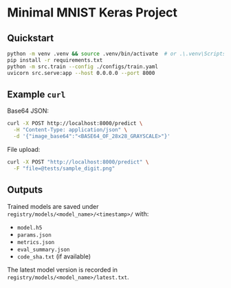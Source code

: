 # Minimal MNIST Keras Project

## Quickstart

```bash
python -m venv .venv && source .venv/bin/activate  # or .\.venv\Scripts\activate on Windows
pip install -r requirements.txt
python -m src.train --config ./configs/train.yaml
uvicorn src.serve:app --host 0.0.0.0 --port 8000
```

## Example `curl`

Base64 JSON:

```bash
curl -X POST http://localhost:8000/predict \
  -H "Content-Type: application/json" \
  -d '{"image_base64":"<BASE64_OF_28x28_GRAYSCALE>"}'
```

File upload:

```bash
curl -X POST "http://localhost:8000/predict" \
  -F "file=@tests/sample_digit.png"
```

## Outputs

Trained models are saved under `registry/models/<model_name>/<timestamp>/` with:
- `model.h5`
- `params.json`
- `metrics.json`
- `eval_summary.json`
- `code_sha.txt` (if available)

The latest model version is recorded in `registry/models/<model_name>/latest.txt`.

